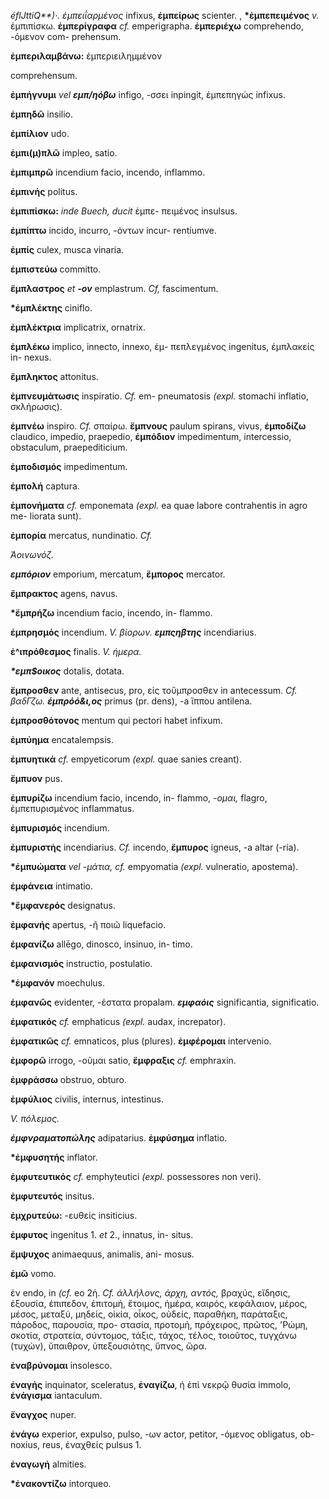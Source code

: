 *éflJttiQ\*\*)·. έμπειΐαρμένος* infixus, **ἐμπείρως** scienter. ,
**\*ἐμπεπειμένος** *v.* έμπιπίσκω. **ἐμπερίγραφα** *cf.* emperigrapha.
**ἐμπεριέχω** comprehendo, -όμενον com- prehensum.

**ἐμπεριλαμβάνω:** έμπεριειλημμένον

comprehensum.

**ἐμπήγνυμι** *vel **εμπ/ηόβω*** infigo, -σσει inpingit, έμπεπηγώς
infixus.

**ἐμπηδῶ** insilio.

**ἐμπίλιον** udo.

**ἐμπι(μ)πλῶ** impleo, satio.

**ἐμπιμπρῶ** incendium facio, incendo, inflammo.

**ἐμπινής** politus.

**ἐμπιπίσκω:** *inde Buech, ducit* ἐμπε- πειμένος insulsus.

**ἐμπίπτω** incido, incurro, -όντων incur- rentiumve.

**ἐμπίς** culex, musca vinaria.

**ἐμπιστεύω** committo.

**ἔμπλαστρος** *et **-ov*** emplastrum. *Cf,* fascimentum.

**\*ἐμπλέκτης** ciniflo.

**ἐμπλέκτρια** implicatrix, ornatrix.

**ἐμπλέκω** implico, innecto, innexo, έμ- πεπλεγμένος ingenitus,
έμπλακείς in- nexus.

**ἔμπληκτος** attonitus.

**ἐμπνευμάτωσις** inspiratio. *Cf.* em- pneumatosis *(expl.* stomachi
inflatio, σκλήρωσις).

**ἐμπνέω** inspiro. *Cf.* σπαίρω. **ἔμπνους** paulum spirans, vivus,
**ἐμποδίζω** claudico, impedio, praepedio, **ἐμπόδιον** impedimentum,
intercessio, obstaculum, praepediticium.

**ἐμποδισμός** impedimentum.

**ἐμπολή** captura.

**ἐμπονήματα** *cf.* emponemata *(expl.* ea quae labore contrahentis in
agro me- liorata sunt).

**ἐμπορία** mercatus, nundinatio. *Cf.*

*Άοινωνόζ.*

***εμπόριον*** emporium, mercatum, **ἔμπορος** mercator.

**ἔμπρακτος** agens, navus.

**\*ἔμπρήζω** incendium facio, incendo, in- flammo.

**ἐμπρησμός** incendium. *V. βίορων. **εμπςηβτης*** incendiarius.

**ἐ\^ιπρόθεσμος** finalis. *V. ήμερα.*

***\*εμπ\$οικος*** dotalis, dotata.

**ἔμπροσθεν** ante, antisecus, pro, εἰς τοὔμπροσθεν in antecessum. *Cf.
βαδΓζω. **έμπρόό&ι,ος*** primus (pr. dens), -a ἵππου antilena.

**ἐμπροσθότονος** mentum qui pectori habet infixum.

**ἐμπύημα** encatalempsis.

**ἐμπυητικά** *cf.* empyeticorum *(expl.* quae sanies creant).

**ἔμπυον** pus.

**ἐμπυρίζω** incendium facio, incendo, in- flammo, *-ομαι,* flagro,
ἐμπεπυρισμένος inflammatus.

**ἐμπυρισμός** incendium.

**ἐμπυριστἠς** incendiarius. *Cf.* incendo, **ἔμπυρος** igneus, -a altar
(-ria).

**\*ἐμπυώματα** *vel -μάτια, cf.* empyomatia *(expl.* vulneratio,
apostema).

**ἐμφάνεια** intimatio.

**\*ἔμφανερός** designatus.

**ἐμφανής** apertus, -ῆ ποιῶ liquefacio.

**ἐμφανίζω** allēgo, dinosco, insinuo, in- timo.

**ἐμφανισμός** instructio, postulatio.

**\*ἐμφανόν** moechulus.

**ἐμφανῶς** evidenter, -έστατα propalam. ***εμφαόις*** significantia,
significatio.

**ἐμφατικός** *cf.* emphaticus *(expl.* audax, increpator).

**ἐμφατικῶς** *cf.* emnaticos, plus (plures). **ἐμφέρομαι** intervenio.

**ἐμφορῶ** irrogo, -οῦμαι satio, **ἔμφραξις** *cf.* emphraxin.

**ἐμφράσσω** obstruo, obturo.

**ἐμφύλιος** civilis, internus, intestinus.

*V. πόλεμος.*

***έμφνραματοπώλης*** adipatarius. **ἐμφύσημα** inflatio.

**\*ἐμφυσητής** inflator.

**ἐμφυτευτικός** *cf.* emphyteutici *(expl.* possessores non veri).

**ἐμφυτευτός** insitus.

**ἐμχρυτεύω:** -ευθείς insiticius.

**ἐμφυτος** ingenitus 1. *et* 2., innatus, in- situs.

**ἔμψυχος** animaequus, animalis, ani- mosus.

**ἐμῶ** vomo.

ἐν endo, in *(cf.* eo 2ἡ. *Cf. άλλήλονς, άρχη, αντός,* βραχύς, εἴδησις,
ἐξουσία, έπιπεδον, ἐπιτομή, ἔτοιμος, ἡμέρα, καιρός, κεφάλαιον, μέρος,
μέσος, μεταξύ, μηδείς, οἰκία, οἶκος, οὐδείς, παραθήκη, παράταξις,
πάροδος, παρουσία, προ- στασία, προτομή, πρόχειρος, πρῶτος, \'Ρώμη,
σκοτία, στρατεία, σύντομος, τάξις, τάχος, τέλος, τοιοῦτος, τυγχάνω
(τυχών), ὕπαιθρον, ὑπεξουσιότης, ὕπνος, ὥρα.

**ἐναβρύνομαι** insolesco.

**ἐναγής** inquinator, sceleratus, **ἐναγίζω**, ἡ ἐπὶ νεκρῷ θυσία
immolo, **ἐνάγισμα** iantaculum.

**ἔναγχος** nuper.

**ἐνάγω** experior, expulso, pulso, -ων actor, petitor, -όμενος
obligatus, ob- noxius, reus, ἐναχθείς pulsus 1.

**ἐναγωγἡ** almities.

**\*ἐνακοντίζω** intorqueo.
